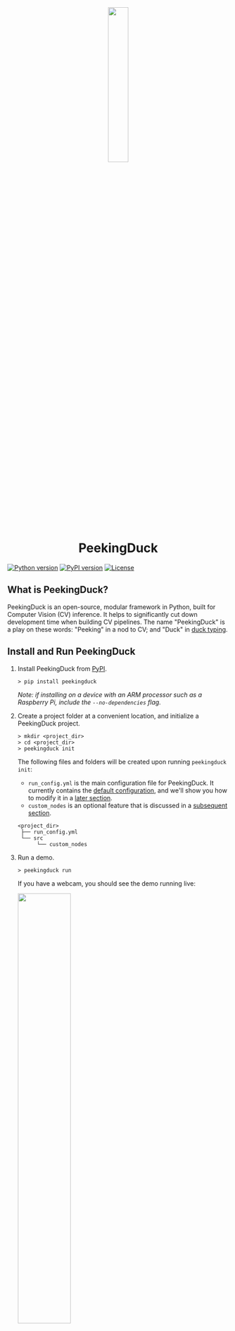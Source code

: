 <div align="center">
    <img src="images/readme/peekingduck.png" width="30%">
    <h1>PeekingDuck</h1>
</div>

[![Python version](https://img.shields.io/badge/python-3.6%20%7C%203.7%20%7C%203.8-blue.svg)](https://pypi.org/project/peekingduck/)
[![PyPI version](https://badge.fury.io/py/peekingduck.svg)](https://pypi.org/project/peekingduck/)
[![License](https://img.shields.io/badge/license-Apache%202.0-blue.svg)](LICENSE)

## What is PeekingDuck?

PeekingDuck is an open-source, modular framework in Python, built for Computer Vision (CV) inference. It helps to significantly cut down development time when building CV pipelines. The name "PeekingDuck" is a play on these words: "Peeking" in a nod to CV; and "Duck" in [duck typing](https://en.wikipedia.org/wiki/Duck_typing).

## Install and Run PeekingDuck

1. Install PeekingDuck from [PyPI](https://pypi.org/project/peekingduck/).
    ```
    > pip install peekingduck
    ```
    *Note: if installing on a device with an ARM processor such as a Raspberry Pi, include the `--no-dependencies` flag.*

2. Create a project folder at a convenient location, and initialize a PeekingDuck project.
    ```
    > mkdir <project_dir>
    > cd <project_dir>
    > peekingduck init
    ```
    The following files and folders will be created upon running `peekingduck init`:
    - `run_config.yml` is the main configuration file for PeekingDuck. It currently contains the [default configuration](run_config.yml), and we'll show you how to modify it in a [later section](#changing-nodes-and-settings).
    - `custom_nodes` is an optional feature that is discussed in a [subsequent section](#create-custom-nodes).
    ```
    <project_dir>
     ├── run_config.yml
     └── src
          └── custom_nodes
    ```

3. Run a demo.
    ```
    > peekingduck run
    ```

    If you have a webcam, you should see the demo running live:

    <img src="images/readme/yolo_demo.gif" width="50%">

    The previous command looks for a `run_config.yml` in the current directory. You can also specify the path of a different config file to be used, as follows:
    ```
    > peekingduck run --config_path <path_to_config>
    ```

    Terminate the program by clicking on the output screen and pressing `q`.

4. For more help on how to use PeekingDuck's command line interface, you can use `peekingduck --help`.

## How PeekingDuck Works

**Nodes** are the building blocks of PeekingDuck. Each node is a wrapper for a Python function, and contains information on how other PeekingDuck nodes may interact with it.

PeekingDuck has 5 types of nodes:

<img src="diagrams/node_types.drawio.svg">

A **pipeline** governs the behavior of a chain of nodes. The diagram below shows the pipeline used in the previous demo. Nodes in a pipeline are called in sequential order, and the output of one node will be the input to another. For example, `input.live` produces "img", which is taken in by `model.yolo`, and `model.yolo` produces "bboxes", which is taken in by `draw.bbox`. For ease of visualisation, not all the inputs and outputs of these nodes are included in this diagram.

<img src="diagrams/yolo_demo.drawio.svg">

## Changing Nodes and Settings

Earlier on, the `peekingduck init` command created the `run_config.yml` file, which is PeekingDuck's main configuration file and is responsible for:
- Selecting which nodes to include in the pipeline
- Configuring node behaviour

**1. Selecting which nodes to include in the pipeline**:

  - In the earlier object detection demo, `run_config.yml` used the following nodes:
    ```
    nodes:
      - input.live
      - model.yolo
      - draw.bbox
      - output.screen
    ```
  - Now, let's modify it to run a pose estimation demo using the following nodes:
    ```
    nodes:
      - input.live
      - model.posenet
      - draw.poses
      - output.screen
    ```

  - If you have a webcam, you should see the demo running live:

    <img src="images/readme/posenet_demo.gif" width="50%">

    Terminate the program by clicking on the output screen and pressing `q`.

**2. Configuring node behaviour**:
- If you're not using a webcam, don't worry about missing out! PeekingDuck is also able to work on recorded videos or saved images, and we'll use the `input.recorded` and `output.media_writer` nodes for that. For this demo, you'll have to [download](https://peekingduck.blob.core.windows.net/videos/ducks.mp4.zip) and unzip a short video of ducks, and use `model.yolo` again to detect them.

- We'll need to change the settings of 3 nodes, in order to set the input and output directories, and also to alter the object to be detected from a human to a bird, as follows:
  ```
  nodes:
    - input.recorded:       # note the ":"
        input_dir: <directory where videos/images are stored>
    - model.yolo:           # note the ":"
        detect_ids: [14]    # ID to detect the "bird" class is 14 for this model
    - draw.bbox
    - output.media_writer:  # note the ":"
        output_dir: <directory to save results>
  ```
- Once PeekingDuck has finished running, the processed files will be saved to the specified output directory. Open the processed file and you should get this:

  <img src="images/readme/ducks_demo.gif" width="50%">

- To find out what other settings can be tweaked for different nodes, check out PeekingDuck's [API Reference](https://peekingduck.readthedocs.io/en/stable/peekingduck.pipeline.nodes.html).

## Explore PeekingDuck Nodes

AI models are cool and fun, but we're even more interested to use them to solve real-world problems. We've combined dabble nodes with model nodes to create **use cases**, such as [social distancing](https://aisingapore.org/2020/06/hp-social-distancing/) and [group size checking](https://aisingapore.org/2021/05/covid-19-stay-vigilant-with-group-size-checker/) to help combat COVID-19. For more details, click on the heading of each use case below.

| | |
|-|-|
| [Social Distancing](https://peekingduck.readthedocs.io/en/stable/use_cases/social_distancing.html) | [Zone Counting](https://peekingduck.readthedocs.io/en/stable/use_cases/zone_counting.html) |
|<img src="images/readme/social_distancing.gif" width="100%"> |<img src="images/readme/zone_counting.gif" width="100%">|
| [Group Size Checking](https://peekingduck.readthedocs.io/en/stable/use_cases/group_size_checking.html) | [Object Counting](https://peekingduck.readthedocs.io/en/stable/use_cases/object_counting.html) |
|<img src="images/readme/group_size_check_2.gif" width="100%">|<img src="images/readme/object_counting.gif" width="100%"> |
| | |

We're constantly developing new nodes to increase PeekingDuck's capabilities. You've gotten a taste of some of our commonly used nodes in the previous demos, but PeekingDuck can do a lot more. To see what other nodes are available, check out PeekingDuck's [API Reference](https://peekingduck.readthedocs.io/en/stable/peekingduck.pipeline.nodes.html).

## Create Custom Nodes

You may need to create your own custom nodes. Perhaps you'd like to take a snapshot of a video frame, and post it to your API endpoint; perhaps you have a model trained on a custom dataset, and would like to use PeekingDuck's `input`, `draw`, and `output` nodes.

We've designed PeekingDuck to be very flexible - you can create your own nodes and use them with ours. This [guide](https://peekingduck.readthedocs.io/en/stable/getting_started/03_custom_nodes.html) provides more details on how to do that.

## Acknowledgements

This project is supported by the National Research Foundation, Singapore under its AI Singapore Programme (AISG-RP-2019-050). Any opinions, findings and conclusions or recommendations expressed in this material are those of the author(s) and do not reflect the views of National Research Foundation, Singapore.

## License

PeekingDuck is under the open source [Apache License 2.0](LICENSE) (:

Even so, your organisation may require legal proof of its right to use PeekingDuck, due to circumstances such as the following:
- Your organisation is using PeekingDuck in a jurisdiction that does not recognise this license
- Your legal department requires a license to be purchased
- Your organisation wants to hold a tangible legal document as evidence of the legal right to use and distribute PeekingDuck

[Contact us](https://aisingapore.org/home/contact/) if any of these circumstances apply to you.

## Additional References
Additional references can be found [here](https://peekingduck.readthedocs.io/en/stable/introduction/02_bibliography.html).
